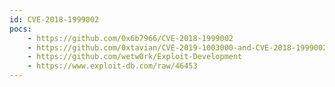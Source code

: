 ```yaml
---
id: CVE-2018-1999002
pocs:
    - https://github.com/0x6b7966/CVE-2018-1999002
    - https://github.com/0xtavian/CVE-2019-1003000-and-CVE-2018-1999002-Pre-Auth-RCE-Jenkins
    - https://github.com/wetw0rk/Exploit-Development
    - https://www.exploit-db.com/raw/46453
---
```

